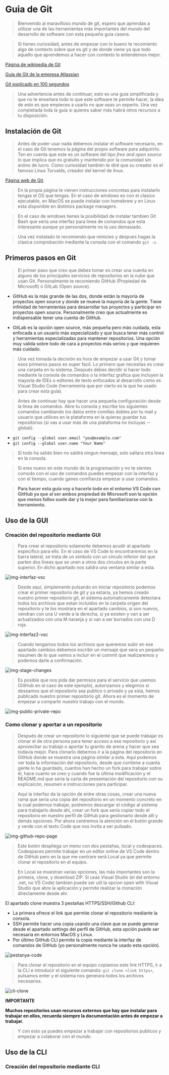 # Guia de Git

> Bienvenido al maravilloso mundo de git, espero que aprendas a utilizar una de las herramientas más importantes del mundo del desarrollo de software con esta pequeña guia casera.

> Si tienes curiosidad, antes de empezar con lo bueno te recomiento algo de contexto sobre que es git y de donde viene ya que todo aquello que aprendemos a hacer con contexto lo entendemos mejor.

[Página de wikipedia de Git](https://es.wikipedia.org/wiki/Git)

[Guía de Git de la empresa Atlassian](https://www.atlassian.com/es/git/tutorials/what-is-version-control)

[Git explicado en 100 segundos](https://www.youtube.com/watch?v=hwP7WQkmECE)

> Una advertencia antes de continuar, esto es una guia simplificada y que no te enseñara todo lo que este software te permite hacer, la idea de esto es que empieces a usarlo no que seas un experto. Una vez completada toda la guía si quieres saber más habrá otros recursos a tu disposición.

## Instalación de Git
> Antes de poder usar nada debemos instalar el software necesario, en el caso de Git tenemos la página del propio software para adquirirlo. Ten en cuenta que este es un software del tipo *free and open source* lo que implica que es gratuito y mantenido por la comunidad sin animo de lucro. Como curiosidad también te diré que su creador es el famoso Linus Torvalds, creador del kernel de linux.

[Página web de Git](https://git-scm.com/).

> En la propia página te vienen instrucciones concretas para instalarlo tengas el OS que tengas. En el caso de windows es con el clasico ejecutable, en MacOS se puede instalar con homebrew y en Linux esta disponible en distintos package managers.

> En el caso de windows tienes la posibilidad de instalar tambien Git Bash que sería una interfaz para linea de comandos que esta interesante aunque yo personalmente no la uso demasiado.

> Una vez instalado te recomiendo que reinicies y despues hagas la clasica comprobación mediante la consola con el comando `git -v`.

## Primeros pasos en Git
> El primer paso que creo que debes tomar es crear una cuenta en alguno de los principales servicios de repositorios en la nube que usan Git. Personalmente te recomiendo GitHub (Propiedad de Microsoft) o GitLab (Open source).

- GitHub es la más grande de las dos, donde están la mayoría de proyectos open source y donde se mueve la mayoría de la gente. Tiene infinidad de herramientas para desarrollar tus proyectos y participar en proyectos open source. Personalmente creo que actualmente es indispensable tener una cuenta de GitHub.

- GitLab es la opción open source, más pequeña pero más cuidada, esta enfocada a un usuario más especializado y que busca tener más control y herramientas especializadas para mantener repositorios. Una opción muy valida sobre todo de cara a proyectos más serios y que requieren más cuidado.

> Una vez tomada la decisión es hora de empezar a usar Git y tomar esos primeros pasos es super facil. Lo primero que necesitas es crear una carpeta en tu sistema. Después debes decidir si hacer todo mediante la consola de comandos o la interfaz grafica que incluyen la mayoría de IDEs o editores de texto enfocados al desarrollo como es Visual Studio Code (herramienta que por cierto es la que he usado para crear esta guía).

> Antes de continuar hay que hacer una pequeña configuración desde la linea de comandos. Abre tu consola y escribe los siguientes comandos cambiando los datos entre comillas dobles por tu mail y usuario que utilices en la plataforma en la quieras guardar tus repositorios (si vas a usar más de una plataforma no incluyas --global):

- `git config --global user.email "you@example.com"`
- `git config --global user.name "Your Name"`

> Si todo ha salido bien no saldrá ningun mensaje, solo saltara otra linea en la consola.

> Si eres nuevo en este mundo de la programación y no te sientes comodo con el uso de comandos puedes empezar con la interfaz y con el tiempo, cuando ganes comfianza empezar a usar comandos.

> **Para hacer esta guía voy a hacerlo todo en el entorno VS Code con GitHub ya que al ser ambos propiedad de Microsoft son la opción que menos fallos suele dar y la mejor para familiarizarse con la herramienta.**

## Uso de la GUI

### Creación del repositorio mediante GUI

> Para crear el repositorio solamente debemos acudir al apartado especifico para ello. En el caso de VS Code lo encontraremos en la barra lateral, se trata de un simbolo con un circulo inferior del que parten dos lineas que se unen a otros dos circulos en la parte superior. En dicho apartado nos saldra una ventana similar a esta.

![img-interfaz-vsc](https://imageshack.com/i/pn48dljZp)

> Desde aquí, simplemente pulsando en Iniciar repositorio podemos crear el primer repositorio de git y ya estaría, ya hemos creado nuestro primer repositorio git, el sistema automaticamente detectara todos los archivos que estan incluidos en la carpeta origen del repositorio y te los mostrara en el apartado cambios, si son nuevos, vendran con una U verde a la derecha, si ya existen y van a ser actualizados con una M naranja y si van a ser borrados con una D roja. 

![img-interfaz2-vsc](https://imageshack.com/i/pn85t7ZQp)

> Cuando tengamos todos los archivos que queremos subir en ese apartado cambios debemos escribir un mensaje que sera un pequeño resumen de lo que vamos a incluir en el commit que realizaremos y podemos darle a confirmación.

![img-stage-changes](https://imageshack.com/i/poF4x0mZp)

> Es posible que nos pida dar permisos para el servicio que usemos (GitHub en el caso de este ejemplo), autorizamos y elegimos si deseamos que el repositorio sea publico o privado y ya esta, hemos publicado nuestro primer repositorio git. Ahora es el momento de empezar a compartir nuestro trabajo con el mundo.

![img-public-private-repo](https://imageshack.com/i/pmf403zYp)

### Como clonar y aportar a un repositorio

> Después de crear un repositorio lo siguiente que se puede trabajar es clonar el de otra persona para tener acceso a ese repositorio y así aprovechar su trabajo o aportar tu granito de arena y hacer que sea todavía mejor. Para clonarlo debemos ir a la página del repositorio en GitHub donde se muestra una página similar a esta. Aquí podemos ver toda la información del repositorio, desde que contiene a cuanta gente lo ha guardado, cuantos han hecho un fork para trabajar sobre él, hace cuanto se creo y cuando fue la última modificación y el README.md que sería la carta de presentación del repositorio con su explicaicón, resumen e instrucciones para participar. 

> Aquí la interfaz da la opción de entre otras cosas, crear una nueva rama que sería una copia del repositorio en un momento concreto en la cual podemos trabajar, podremos descargar el código al sistema para trabajarlo desde ahí, crear un fork que sería copiar todo el repositorio en nuestro perfil de GitHub para gestionarlo desde allí y demás opciones. Por ahora centremos la atención en el botón grande y verde con el texto Code que nos invita a ser pulsado.

![img-github-repo-page](https://imageshack.com/i/pmZOpjGvp)

> Este botón despliega un menu con dos pestañas, local y codespaces. Codespaces permite trabajar en un editor online de VS Code dentro de GitHub pero en la que me centrare será Local ya que permite clonar el repositorio en el equipo.

> En Local se muestran varias opciones, las más importantes son la primera, clone, y download ZIP. Si usas Visual Studio (el del entorno .net, no VS Code) tambien puede ser util la opcion open with Visual Studio que abre la aplicación y permite realizar la clonación directamente desde ahí.

El apartado clone muestra 3 pestañas HTTPS/SSH/Github CLI: 
- La primera ofrece el link que permite clonar el repositorio mediante la consola. 
- SSH permite hacer una copia usando una clave que se puede generar desde el apartado settings del perfil de GitHub, esta opción puede ser necesaria en entornos MacOS y Linux. 
- Por último GitHub CLI permite la copia mediante la interfaz de comandos de GitHub (yo personalmente nunca he usado esta opción).

![pestanya-code](https://imageshack.com/i/pmZNgRR7p)

> Para clonar el repositorio en el equipo copiamos este link HTTPS, ir a la CLI e introducir el siguiente comando: `git clone <link https>`, pulsamos enter y el sistema nos generara todos los archivos necesarios.

![cli-clone](https://imageshack.com/i/pnnUqs0ip)

**IMPORTANTE**

**Muchos repositorios usan recursos externos que hay que instalar para trabajar en ellos, recuerda  siempre la documentación antes de empezar a trabajar.**

> Y con esto ya puedes empezar a trabajar con repositorios publicos y empezar a colaborar con el mundo.

## Uso de la CLI

### Creación del repositorio mediante CLI